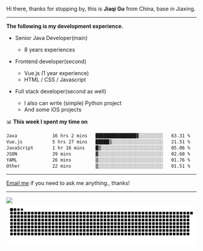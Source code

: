 Hi there, thanks for stopping by, this is **Jiaqi Gu** from China, base in Jiaxing.

---

**The following is my development experience.**

- Senior Java Developer(main)
  - 8 years experiences

- Frontend developer(second)
  - Vue.js (1 year experience)
  - HTML / CSS / Javascript
  
- Full stack developer(second as well)
  - I also can write (simple) Python project
  - And some iOS projects

📊 **This week I spent my time on**
<!--START_SECTION:waka-->

```text
Java             16 hrs 2 mins   ███████████████▓░░░░░░░░░   63.31 %
Vue.js           5 hrs 27 mins   █████▒░░░░░░░░░░░░░░░░░░░   21.51 %
JavaScript       1 hr 16 mins    █▒░░░░░░░░░░░░░░░░░░░░░░░   05.06 %
JSON             39 mins         ▓░░░░░░░░░░░░░░░░░░░░░░░░   02.60 %
YAML             26 mins         ▒░░░░░░░░░░░░░░░░░░░░░░░░   01.76 %
Other            22 mins         ▒░░░░░░░░░░░░░░░░░░░░░░░░   01.51 %
```

<!--END_SECTION:waka-->

---

[Email me](mailto:htk2klwgr@mozmail.com?subject=Hiring_from_GitHub) if you need to ask me anything., thanks!

---

![]( https://visitor-badge.glitch.me/badge?page_id=githubgujiaqi)
![]( https://github.com/droid-Q/droid-Q/raw/output/github-contribution-grid-snake.svg#gh-dark-mode-only)
